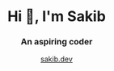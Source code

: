 <h1 align="center">Hi 👋, I'm Sakib</h1>
<h3 align="center">An aspiring coder</h3>
<p align="center"><a href="https://sakib.dev">sakib.dev</a></p>

